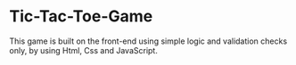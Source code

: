 # Tic-Tac-Toe-Game
This game is built on the front-end using simple logic and validation checks only, by using Html, Css and JavaScript.
